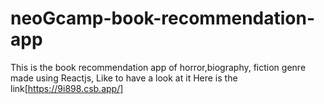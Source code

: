 # neoGcamp-book-recommendation-app
 This is the book recommendation app of horror,biography, fiction genre made using Reactjs, Like to have a look at it
 Here is the link[https://9i898.csb.app/]
